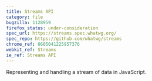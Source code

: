 ```yaml
---
title: Streams API
category: file
bugzilla: 1128959
firefox_status: under-consideration 
spec_url: https://streams.spec.whatwg.org/
spec_repo: https://github.com/whatwg/streams
chrome_ref: 6605041225957376
webkit_ref: Streams
ie_ref: Streams API
---
```


Representing and handling a stream of data in JavaScript.
